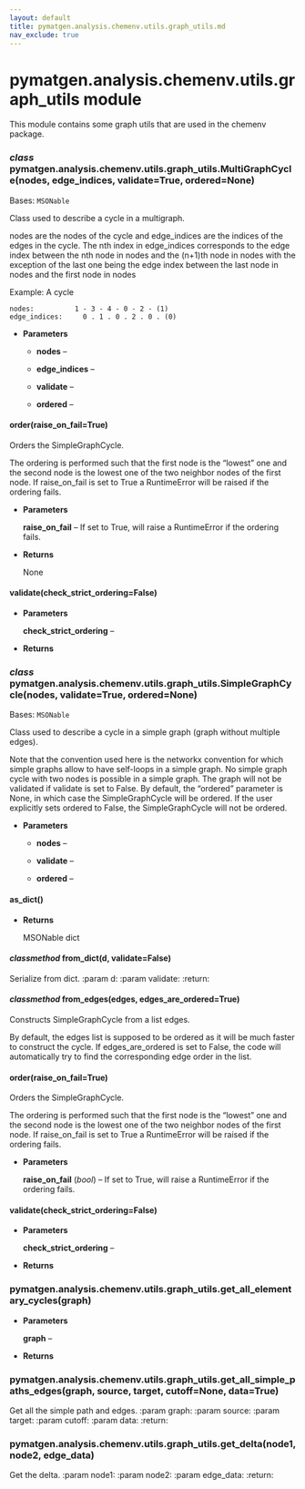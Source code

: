 ```yaml
---
layout: default
title: pymatgen.analysis.chemenv.utils.graph_utils.md
nav_exclude: true
---
```


# pymatgen.analysis.chemenv.utils.graph_utils module

This module contains some graph utils that are used in the chemenv package.


### _class_ pymatgen.analysis.chemenv.utils.graph_utils.MultiGraphCycle(nodes, edge_indices, validate=True, ordered=None)
Bases: `MSONable`

Class used to describe a cycle in a multigraph.

nodes are the nodes of the cycle and edge_indices are the indices of the edges in the cycle.
The nth index in edge_indices corresponds to the edge index between the nth node in nodes and
the (n+1)th node in nodes with the exception of the last one being the edge index between
the last node in nodes and the first node in nodes

Example: A cycle

    nodes:          1 - 3 - 4 - 0 - 2 - (1)
    edge_indices:     0 . 1 . 0 . 2 . 0 . (0)


* **Parameters**


    * **nodes** –


    * **edge_indices** –


    * **validate** –


    * **ordered** –



#### order(raise_on_fail=True)
Orders the SimpleGraphCycle.

The ordering is performed such that the first node is the “lowest” one
and the second node is the lowest one of the two neighbor nodes of the
first node. If raise_on_fail is set to True a RuntimeError will be
raised if the ordering fails.


* **Parameters**

    **raise_on_fail** – If set to True, will raise a RuntimeError if the
    ordering fails.



* **Returns**

    None



#### validate(check_strict_ordering=False)

* **Parameters**

    **check_strict_ordering** –



* **Returns**




### _class_ pymatgen.analysis.chemenv.utils.graph_utils.SimpleGraphCycle(nodes, validate=True, ordered=None)
Bases: `MSONable`

Class used to describe a cycle in a simple graph (graph without multiple edges).

Note that the convention used here is the networkx convention for which simple graphs allow
to have self-loops in a simple graph.
No simple graph cycle with two nodes is possible in a simple graph. The graph will not
be validated if validate is set to False.
By default, the “ordered” parameter is None, in which case the SimpleGraphCycle will be ordered.
If the user explicitly sets ordered to False, the SimpleGraphCycle will not be ordered.


* **Parameters**


    * **nodes** –


    * **validate** –


    * **ordered** –



#### as_dict()

* **Returns**

    MSONable dict



#### _classmethod_ from_dict(d, validate=False)
Serialize from dict.
:param d:
:param validate:
:return:


#### _classmethod_ from_edges(edges, edges_are_ordered=True)
Constructs SimpleGraphCycle from a list edges.

By default, the edges list is supposed to be ordered as it will be
much faster to construct the cycle. If edges_are_ordered is set to
False, the code will automatically try to find the corresponding edge
order in the list.


#### order(raise_on_fail=True)
Orders the SimpleGraphCycle.

The ordering is performed such that the first node is the “lowest” one and the
second node is the lowest one of the two neighbor nodes of the first node. If
raise_on_fail is set to True a RuntimeError will be raised if the ordering fails.


* **Parameters**

    **raise_on_fail** (*bool*) – If set to True, will raise a RuntimeError if the ordering fails.



#### validate(check_strict_ordering=False)

* **Parameters**

    **check_strict_ordering** –



* **Returns**




### pymatgen.analysis.chemenv.utils.graph_utils.get_all_elementary_cycles(graph)

* **Parameters**

    **graph** –



* **Returns**




### pymatgen.analysis.chemenv.utils.graph_utils.get_all_simple_paths_edges(graph, source, target, cutoff=None, data=True)
Get all the simple path and edges.
:param graph:
:param source:
:param target:
:param cutoff:
:param data:
:return:


### pymatgen.analysis.chemenv.utils.graph_utils.get_delta(node1, node2, edge_data)
Get the delta.
:param node1:
:param node2:
:param edge_data:
:return:
